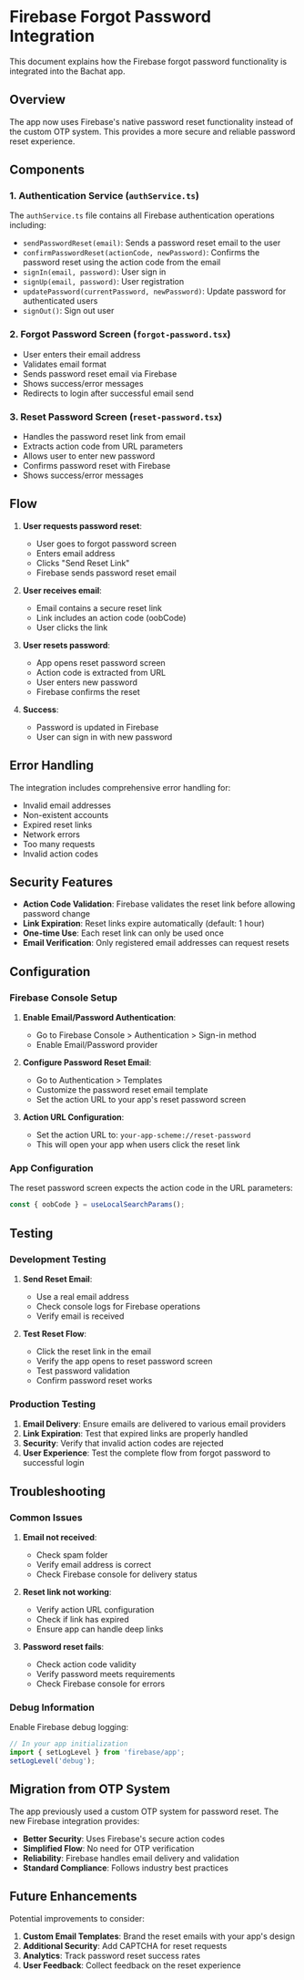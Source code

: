 # Firebase Forgot Password Integration

This document explains how the Firebase forgot password functionality is integrated into the Bachat app.

## Overview

The app now uses Firebase's native password reset functionality instead of the custom OTP system. This provides a more secure and reliable password reset experience.

## Components

### 1. Authentication Service (`authService.ts`)

The `authService.ts` file contains all Firebase authentication operations including:

- `sendPasswordReset(email)`: Sends a password reset email to the user
- `confirmPasswordReset(actionCode, newPassword)`: Confirms the password reset using the action code from the email
- `signIn(email, password)`: User sign in
- `signUp(email, password)`: User registration
- `updatePassword(currentPassword, newPassword)`: Update password for authenticated users
- `signOut()`: Sign out user

### 2. Forgot Password Screen (`forgot-password.tsx`)

- User enters their email address
- Validates email format
- Sends password reset email via Firebase
- Shows success/error messages
- Redirects to login after successful email send

### 3. Reset Password Screen (`reset-password.tsx`)

- Handles the password reset link from email
- Extracts action code from URL parameters
- Allows user to enter new password
- Confirms password reset with Firebase
- Shows success/error messages

## Flow

1. **User requests password reset**:
   - User goes to forgot password screen
   - Enters email address
   - Clicks "Send Reset Link"
   - Firebase sends password reset email

2. **User receives email**:
   - Email contains a secure reset link
   - Link includes an action code (oobCode)
   - User clicks the link

3. **User resets password**:
   - App opens reset password screen
   - Action code is extracted from URL
   - User enters new password
   - Firebase confirms the reset

4. **Success**:
   - Password is updated in Firebase
   - User can sign in with new password

## Error Handling

The integration includes comprehensive error handling for:

- Invalid email addresses
- Non-existent accounts
- Expired reset links
- Network errors
- Too many requests
- Invalid action codes

## Security Features

- **Action Code Validation**: Firebase validates the reset link before allowing password change
- **Link Expiration**: Reset links expire automatically (default: 1 hour)
- **One-time Use**: Each reset link can only be used once
- **Email Verification**: Only registered email addresses can request resets

## Configuration

### Firebase Console Setup

1. **Enable Email/Password Authentication**:
   - Go to Firebase Console > Authentication > Sign-in method
   - Enable Email/Password provider

2. **Configure Password Reset Email**:
   - Go to Authentication > Templates
   - Customize the password reset email template
   - Set the action URL to your app's reset password screen

3. **Action URL Configuration**:
   - Set the action URL to: `your-app-scheme://reset-password`
   - This will open your app when users click the reset link

### App Configuration

The reset password screen expects the action code in the URL parameters:

```typescript
const { oobCode } = useLocalSearchParams();
```

## Testing

### Development Testing

1. **Send Reset Email**:
   - Use a real email address
   - Check console logs for Firebase operations
   - Verify email is received

2. **Test Reset Flow**:
   - Click the reset link in the email
   - Verify the app opens to reset password screen
   - Test password validation
   - Confirm password reset works

### Production Testing

1. **Email Delivery**: Ensure emails are delivered to various email providers
2. **Link Expiration**: Test that expired links are properly handled
3. **Security**: Verify that invalid action codes are rejected
4. **User Experience**: Test the complete flow from forgot password to successful login

## Troubleshooting

### Common Issues

1. **Email not received**:
   - Check spam folder
   - Verify email address is correct
   - Check Firebase console for delivery status

2. **Reset link not working**:
   - Verify action URL configuration
   - Check if link has expired
   - Ensure app can handle deep links

3. **Password reset fails**:
   - Check action code validity
   - Verify password meets requirements
   - Check Firebase console for errors

### Debug Information

Enable Firebase debug logging:

```typescript
// In your app initialization
import { setLogLevel } from 'firebase/app';
setLogLevel('debug');
```

## Migration from OTP System

The app previously used a custom OTP system for password reset. The new Firebase integration provides:

- **Better Security**: Uses Firebase's secure action codes
- **Simplified Flow**: No need for OTP verification
- **Reliability**: Firebase handles email delivery and validation
- **Standard Compliance**: Follows industry best practices

## Future Enhancements

Potential improvements to consider:

1. **Custom Email Templates**: Brand the reset emails with your app's design
2. **Additional Security**: Add CAPTCHA for reset requests
3. **Analytics**: Track password reset success rates
4. **User Feedback**: Collect feedback on the reset experience 